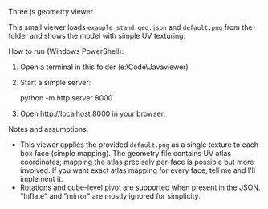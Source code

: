 Three.js geometry viewer

This small viewer loads `example_stand.geo.json` and `default.png` from the folder and shows the model with simple UV texturing.

How to run (Windows PowerShell):

1. Open a terminal in this folder (e:\Code\Javaviewer)
2. Start a simple server:

   python -m http.server 8000

3. Open http://localhost:8000 in your browser.

Notes and assumptions:
- This viewer applies the provided `default.png` as a single texture to each box face (simple mapping). The geometry file contains UV atlas coordinates; mapping the atlas precisely per-face is possible but more involved. If you want exact atlas mapping for every face, tell me and I'll implement it.
- Rotations and cube-level pivot are supported when present in the JSON. "Inflate" and "mirror" are mostly ignored for simplicity.
